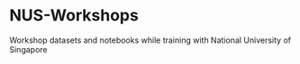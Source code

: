 # NUS-Workshops
Workshop datasets and notebooks while training with National University of Singapore

